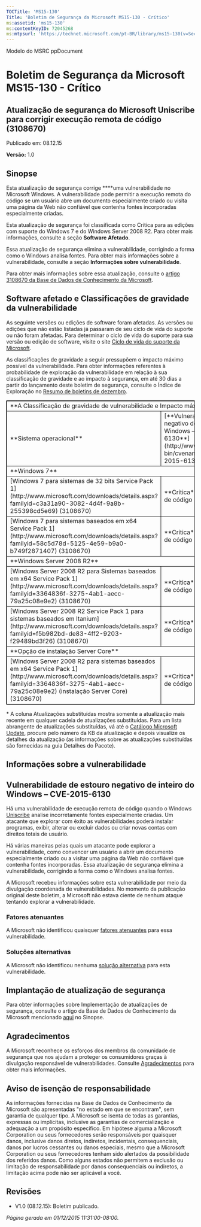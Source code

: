 ```yaml
---
TOCTitle: 'MS15-130'
Title: 'Boletim de Segurança da Microsoft MS15-130 - Crítico'
ms:assetid: 'ms15-130'
ms:contentKeyID: 72045268
ms:mtpsurl: 'https://technet.microsoft.com/pt-BR/library/ms15-130(v=Security.10)'
---
```


Modelo do MSRC ppDocument

Boletim de Segurança da Microsoft MS15-130 - Crítico
====================================================

Atualização de segurança do Microsoft Uniscribe para corrigir execução remota de código (3108670)
-------------------------------------------------------------------------------------------------

Publicado em: 08.12.15

**Versão:** 1.0

Sinopse
-------

<span id="sectionToggle0"></span>
Esta atualização de segurança corrige ****uma vulnerabilidade no Microsoft Windows. A vulnerabilidade pode permitir a execução remota do código se um usuário abre um documento especialmente criado ou visita uma página da Web não confiável que contenha fontes incorporadas especialmente criadas.

Esta atualização de segurança foi classificada como Crítica para as edições com suporte do Windows 7 e do Windows Server 2008 R2. Para obter mais informações, consulte a seção **Software Afetado**.

Essa atualização de segurança elimina a vulnerabilidade, corrigindo a forma como o Windows analisa fontes. Para obter mais informações sobre a vulnerabilidade, consulte a seção **Informações sobre vulnerabilidade**.

<span id="KBArticle"></span>
Para obter mais informações sobre essa atualização, consulte o [artigo 3108670 da Base de Dados de Conhecimento da Microsoft](https://support.microsoft.com/pt-br/kb/3108670).

Software afetado e Classificações de gravidade da vulnerabilidade
-----------------------------------------------------------------

<span id="sectionToggle1"></span>
As seguinte versões ou edições de software foram afetadas. As versões ou edições que não estão listadas já passaram de seu ciclo de vida do suporte ou não foram afetadas. Para determinar o ciclo de vida do suporte para sua versão ou edição de software, visite o site [Ciclo de vida do suporte da Microsoft](http://support.microsoft.com/default.aspx?scid=fh;%5Bln%5D;lifecycle). 

As classificações de gravidade a seguir pressupõem o impacto máximo possível da vulnerabilidade. Para obter informações referentes à probabilidade de exploração da vulnerabilidade em relação à sua classificação de gravidade e ao impacto à segurança, em até 30 dias a partir do lançamento deste boletim de segurança, consulte o Índice de Exploração no [Resumo de boletins de dezembro](https://technet.microsoft.com/pt-br/library/security/ms15-dec).

 
<table style="border:1px solid black;">
<tr>
<td style="border:1px solid black;" colspan="3">
**A Classificação de gravidade de vulnerabilidade e Impacto máximo de segurança por software afetado**

</td>
</tr>
<tr>
<td style="border:1px solid black;">
**Sistema operacional**

</td>
<td style="border:1px solid black;">
[**Vulnerabilidade de estouro negativo de inteiro do Windows – CVE-2015-6130**](http://www.cve.mitre.org/cgi-bin/cvename.cgi?name=cve-2015-6130)

</td>
<td style="border:1px solid black;">
**Atualizações substituídas\***

</td>
</tr>
<tr>
<td style="border:1px solid black;" colspan="3">
**Windows 7**

</td>
</tr>
<tr>
<td style="border:1px solid black;">
[Windows 7 para sistemas de 32 bits Service Pack 1](http://www.microsoft.com/downloads/details.aspx?familyid=c3a31a90-3082-4d4f-9a8b-255398cd5e69)  
(3108670)

</td>
<td style="border:1px solid black;">
**Crítica**  
Execução remota de código

</td>
<td style="border:1px solid black;">
2957509 em [MS14-036](https://technet.microsoft.com/pt-br/library/security/ms14-036)

</td>
</tr>
<tr>
<td style="border:1px solid black;">
[Windows 7 para sistemas baseados em x64 Service Pack 1](http://www.microsoft.com/downloads/details.aspx?familyid=58c5d78d-5125-4e59-b9a0-b749f2871407)  
(3108670)

</td>
<td style="border:1px solid black;">
**Crítica**  
Execução remota de código

</td>
<td style="border:1px solid black;">
2957509 em [MS14-036](https://technet.microsoft.com/pt-br/library/security/ms14-036)

</td>
</tr>
<tr>
<td style="border:1px solid black;" colspan="3">
**Windows Server 2008 R2**

</td>
</tr>
<tr>
<td style="border:1px solid black;">
[Windows Server 2008 R2 para Sistemas baseados em x64 Service Pack 1](http://www.microsoft.com/downloads/details.aspx?familyid=3364836f-3275-4ab1-aecc-79a25c08e9e2)  
(3108670)

</td>
<td style="border:1px solid black;">
**Crítica**  
Execução remota de código

</td>
<td style="border:1px solid black;">
2957509 em [MS14-036](https://technet.microsoft.com/pt-br/library/security/ms14-036)

</td>
</tr>
<tr>
<td style="border:1px solid black;">
[Windows Server 2008 R2 Service Pack 1 para sistemas baseados em Itanium](http://www.microsoft.com/downloads/details.aspx?familyid=f5b982bd-de83-4ff2-9203-f29489bd3f26)  
(3108670)

</td>
<td style="border:1px solid black;">
**Crítica**  
Execução remota de código

</td>
<td style="border:1px solid black;">
2957509 em [MS14-036](https://technet.microsoft.com/pt-br/library/security/ms14-036)

</td>
</tr>
<tr>
<td style="border:1px solid black;" colspan="3">
**Opção de instalação Server Core**

</td>
</tr>
<tr>
<td style="border:1px solid black;">
[Windows Server 2008 R2 para sistemas baseados em x64 Service Pack 1](http://www.microsoft.com/downloads/details.aspx?familyid=3364836f-3275-4ab1-aecc-79a25c08e9e2) (instalação Server Core)  
(3108670)

</td>
<td style="border:1px solid black;">
**Crítica**  
Execução remota de código

</td>
<td style="border:1px solid black;">
2957509 em [MS14-036](https://technet.microsoft.com/pt-br/library/security/ms14-036)

</td>
</tr>
</table>
 
\* A coluna Atualizações substituídas mostra somente a atualização mais recente em qualquer cadeia de atualizações substituídas. Para um lista abrangente de atualizações substituídas, vá até o [Catálogo Microsoft Update](http://catalog.update.microsoft.com/v7/site/home.aspx), procure pelo número da KB da atualização e depois visualize os detalhes da atualização (as informações sobre as atualizações substituídas são fornecidas na guia Detalhes do Pacote).

Informações sobre a vulnerabilidade
-----------------------------------

<span id="sectionToggle2"></span>
Vulnerabilidade de estouro negativo de inteiro do Windows – CVE-2015-6130
-------------------------------------------------------------------------

Há uma vulnerabilidade de execução remota de código quando o Windows [Uniscribe](https://technet.microsoft.com/pt-br/library/security/dn848375.aspx) analise incorretamente fontes especialmente criadas. Um atacante que explorar com êxito as vulnerabilidades poderá instalar programas, exibir, alterar ou excluir dados ou criar novas contas com direitos totais de usuário.

Há várias maneiras pelas quais um atacante pode explorar a vulnerabilidade, como convencer um usuário a abrir um documento especialmente criado ou a visitar uma página da Web não confiável que contenha fontes incorporadas. Essa atualização de segurança elimina a vulnerabilidade, corrigindo a forma como o Windows analisa fontes.

A Microsoft recebeu informações sobre esta vulnerabilidade por meio da divulgação coordenada de vulnerabilidades. No momento da publicação original deste boletim, a Microsoft não estava ciente de nenhum ataque tentando explorar a vulnerabilidade.

### Fatores atenuantes

A Microsoft não identificou quaisquer [fatores atenuantes](https://technet.microsoft.com/pt-br/library/security/dn848375.aspx) para essa vulnerabilidade.

### Soluções alternativas

A Microsoft não identificou nenhuma [solução alternativa](https://technet.microsoft.com/pt-br/library/security/dn848375.aspx) para esta vulnerabilidade. 

Implantação de atualização de segurança
---------------------------------------

<span id="sectionToggle3"></span>
Para obter informações sobre Implementação de atualizações de segurança, consulte o artigo da Base de Dados de Conhecimento da Microsoft mencionado [aqui](https://technet.microsoft.com/pt-BR/library////c(v=Security.10)) no Sinopse.

Agradecimentos
--------------

<span id="sectionToggle4"></span>
A Microsoft reconhece os esforços dos membros da comunidade de segurança que nos ajudam a proteger os consumidores graças à divulgação responsável de vulnerabilidades. Consulte [Agradecimentos](https://technet.microsoft.com/pt-br/library/security/dn903755.aspx) para obter mais informações.

Aviso de isenção de responsabilidade
------------------------------------

<span id="sectionToggle5"></span>
As informações fornecidas na Base de Dados de Conhecimento da Microsoft são apresentadas "no estado em que se encontram", sem garantia de qualquer tipo. A Microsoft se isenta de todas as garantias, expressas ou implícitas, inclusive as garantias de comercialização e adequação a um propósito específico. Em hipótese alguma a Microsoft Corporation ou seus fornecedores serão responsáveis por quaisquer danos, inclusive danos diretos, indiretos, incidentais, consequenciais, danos por lucros cessantes ou danos especiais, mesmo que a Microsoft Corporation ou seus fornecedores tenham sido alertados da possibilidade dos referidos danos. Como alguns estados não permitem a exclusão ou limitação de responsabilidade por danos consequenciais ou indiretos, a limitação acima pode não ser aplicável a você.

Revisões
--------

<span id="sectionToggle6"></span>
-   V1.0 (08.12.15): Boletim publicado.

*Página gerada em 01/12/2015 11:31:00-08:00.*
